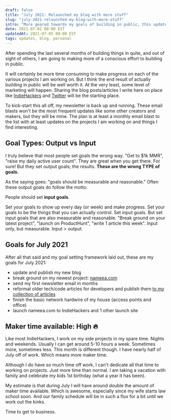 ```yaml
---
draft: false
title: "July 2021: Relaunched my blog with more stuff"
slug: "july-2021-relaunched-my-blog-with-more-stuff"
intro: "More geared towards my goals of building in public, this updated personal blog actually has a blog. And articles and a newsletter."
date: 2021-07-02 00:00 EST
updatedAt: 2021-07-05 00:00 EST
tags: updates, blog, personal
---
```


After spending the last several months of building things in quite, and out of sight of others, I am going to making more of a conscious effort to building in public.

It will certainly be more time consuming to make progress on each of the various projects I am working on. But I think the end result of actually building in public will be well worth it. At the very least, some level of marketing will happen. Sharing the blog posts/articles I write here on place like [IndieHackers](https://indiehackers.com/nickfrosty) and [Twitter](https://twitter.com/nickfrosty) will be the starting place.

To kick-start this all off, my newsletter is back up and running. These email blasts won't be the most frequent updates like some other creators and makers, but they will be mine. The plan is at least a monthly email blast to the list with at least updates on the projects I am working on and things I find interesting.

## Goal Types: Output vs Input

I truly believe that most people set goals the wrong way. "Get to $1k MMR", "raise my daily active user count". They are great when you get there. For sure! But they set output goals; the results. **These are the wrong TYPE of goals.**

As the saying goes: "goals should be measurable and reasonable." Often these output goals do follow the motto.

People should set **input goals**.

Set your goals to show up every day (or week) and make progress. Set your goals to be the things that you can actually control. Set input goals. But set input goals that are also measurable and reasonable. "Break ground on your latest project", "launch on ProductHunt", "write 1 article this week". Input only, but measurable. Input > output.

## Goals for July 2021

After all that said and my goal setting framework laid out, these are my goals for July 2021:

- update and publish my new blog
- break ground on my newest project: [nameea.com](https://nameea.com)
- send my first newsletter email in months
- reformat older tech/code articles for developers and publish them [to my collection of articles](/articles)
- finish the basic network hardwire of my house (access points and office)
- launch nameea.com to IndieHackers and 1 other launch site

## Maker time available: High 🔥

Like most IndieHackers, I work on my side projects in my spare time. Nights and weekends. Usually I can get around 5-10 hours a week. Sometimes more, sometimes less. This month is different though. I have nearly half of July off of work. Which means more maker time.

Although I do have so much time off work, I can't dedicate all that time to working on projects. Just more time than normal. I am taking a vacation with family and celebrate my kids 1st birthday (what a year it has been).

My estimate is that during July I will have around double the amount of maker time available. Which is awesome, especially since my wife starts law school soon. And our family schedule will be in such a flux for a bit until we work out the kinks.

Time to get to business.
